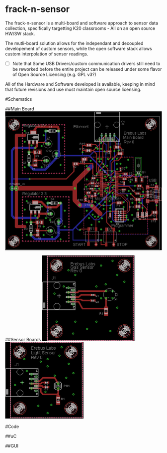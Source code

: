 frack-n-sensor
==============

The frack-n-sensor is a multi-board and software approach to sensor data collection, specifically targetting K20 classrooms - All on an open source HW/SW stack.

The mutli-board solution allows for the independant and decoupled developement of custom sensors, while the open software stack allows custom interpolation of sensor readings. 

- [ ] Note that Some USB Drivers/custom communication drivers still need to be reworked before the entire project can be released under some flavor of Open Source Licensing (e.g. GPL v3?)

All of the Hardware and Software developed is available, keeping in mind that future revisions and use must maintain open source licensing.

#Schematics

##Main Board
![Main Board](/Schematics/LDO/LDO_Layout.png?raw=true "Main Board Schematic")

##Sensor Boards
![Gas Sensor](/Schematics/Gas_Sensor/Gas_Sensor_layout.png?raw=true "Gas Sensor Schematic")
![Light Sensor](/Schematics/Ligth_Sensor/Light_Sensor_Layout.png?raw=true "Light Sensor Schematic")

#Code

##uC 

##GUI
